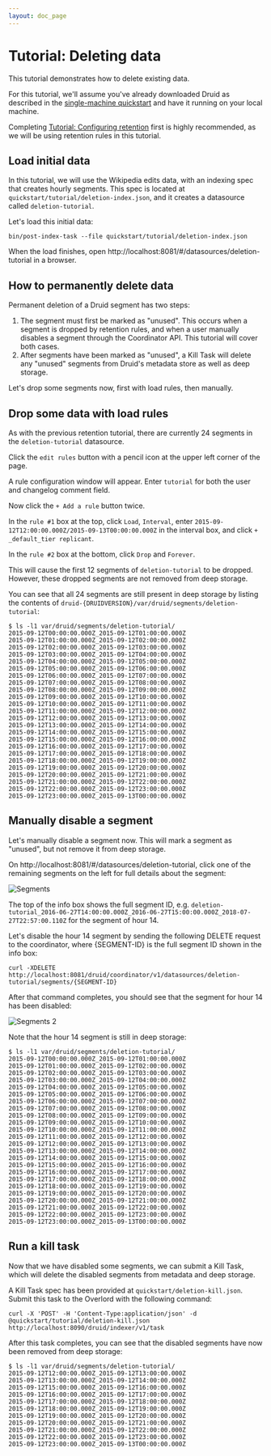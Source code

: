 ```yaml
---
layout: doc_page
---
```


# Tutorial: Deleting data

This tutorial demonstrates how to delete existing data.

For this tutorial, we'll assume you've already downloaded Druid as described in 
the [single-machine quickstart](index.html) and have it running on your local machine. 

Completing [Tutorial: Configuring retention](/docs/VERSION/tutorials/tutorial-retention.html) first is highly recommended, as we will be using retention rules in this tutorial.

## Load initial data

In this tutorial, we will use the Wikipedia edits data, with an indexing spec that creates hourly segments. This spec is located at `quickstart/tutorial/deletion-index.json`, and it creates a datasource called `deletion-tutorial`.

Let's load this initial data:

```
bin/post-index-task --file quickstart/tutorial/deletion-index.json 
```

When the load finishes, open http://localhost:8081/#/datasources/deletion-tutorial in a browser.

## How to permanently delete data

Permanent deletion of a Druid segment has two steps:

1. The segment must first be marked as "unused". This occurs when a segment is dropped by retention rules, and when a user manually disables a segment through the Coordinator API. This tutorial will cover both cases.
2. After segments have been marked as "unused", a Kill Task will delete any "unused" segments from Druid's metadata store as well as deep storage.

Let's drop some segments now, first with load rules, then manually.

## Drop some data with load rules

As with the previous retention tutorial, there are currently 24 segments in the `deletion-tutorial` datasource.

Click the `edit rules` button with a pencil icon at the upper left corner of the page.

A rule configuration window will appear. Enter `tutorial` for both the user and changelog comment field.

Now click the `+ Add a rule` button twice. 

In the `rule #1` box at the top, click `Load`, `Interval`, enter `2015-09-12T12:00:00.000Z/2015-09-13T00:00:00.000Z` in the interval box, and click `+ _default_tier replicant`.

In the `rule #2` box at the bottom, click `Drop` and `Forever`.

This will cause the first 12 segments of `deletion-tutorial` to be dropped. However, these dropped segments are not removed from deep storage.

You can see that all 24 segments are still present in deep storage by listing the contents of `druid-{DRUIDVERSION}/var/druid/segments/deletion-tutorial`:

```
$ ls -l1 var/druid/segments/deletion-tutorial/
2015-09-12T00:00:00.000Z_2015-09-12T01:00:00.000Z
2015-09-12T01:00:00.000Z_2015-09-12T02:00:00.000Z
2015-09-12T02:00:00.000Z_2015-09-12T03:00:00.000Z
2015-09-12T03:00:00.000Z_2015-09-12T04:00:00.000Z
2015-09-12T04:00:00.000Z_2015-09-12T05:00:00.000Z
2015-09-12T05:00:00.000Z_2015-09-12T06:00:00.000Z
2015-09-12T06:00:00.000Z_2015-09-12T07:00:00.000Z
2015-09-12T07:00:00.000Z_2015-09-12T08:00:00.000Z
2015-09-12T08:00:00.000Z_2015-09-12T09:00:00.000Z
2015-09-12T09:00:00.000Z_2015-09-12T10:00:00.000Z
2015-09-12T10:00:00.000Z_2015-09-12T11:00:00.000Z
2015-09-12T11:00:00.000Z_2015-09-12T12:00:00.000Z
2015-09-12T12:00:00.000Z_2015-09-12T13:00:00.000Z
2015-09-12T13:00:00.000Z_2015-09-12T14:00:00.000Z
2015-09-12T14:00:00.000Z_2015-09-12T15:00:00.000Z
2015-09-12T15:00:00.000Z_2015-09-12T16:00:00.000Z
2015-09-12T16:00:00.000Z_2015-09-12T17:00:00.000Z
2015-09-12T17:00:00.000Z_2015-09-12T18:00:00.000Z
2015-09-12T18:00:00.000Z_2015-09-12T19:00:00.000Z
2015-09-12T19:00:00.000Z_2015-09-12T20:00:00.000Z
2015-09-12T20:00:00.000Z_2015-09-12T21:00:00.000Z
2015-09-12T21:00:00.000Z_2015-09-12T22:00:00.000Z
2015-09-12T22:00:00.000Z_2015-09-12T23:00:00.000Z
2015-09-12T23:00:00.000Z_2015-09-13T00:00:00.000Z
```

## Manually disable a segment

Let's manually disable a segment now. This will mark a segment as "unused", but not remove it from deep storage.

On http://localhost:8081/#/datasources/deletion-tutorial, click one of the remaining segments on the left for full details about the segment:

![Segments](../tutorials/img/tutorial-deletion-01.png "Segments")

The top of the info box shows the full segment ID, e.g. `deletion-tutorial_2016-06-27T14:00:00.000Z_2016-06-27T15:00:00.000Z_2018-07-27T22:57:00.110Z` for the segment of hour 14.

Let's disable the hour 14 segment by sending the following DELETE request to the coordinator, where {SEGMENT-ID} is the full segment ID shown in the info box:

```
curl -XDELETE http://localhost:8081/druid/coordinator/v1/datasources/deletion-tutorial/segments/{SEGMENT-ID}
```

After that command completes, you should see that the segment for hour 14 has been disabled:

![Segments 2](../tutorials/img/tutorial-deletion-02.png "Segments 2")

Note that the hour 14 segment is still in deep storage:

```
$ ls -l1 var/druid/segments/deletion-tutorial/
2015-09-12T00:00:00.000Z_2015-09-12T01:00:00.000Z
2015-09-12T01:00:00.000Z_2015-09-12T02:00:00.000Z
2015-09-12T02:00:00.000Z_2015-09-12T03:00:00.000Z
2015-09-12T03:00:00.000Z_2015-09-12T04:00:00.000Z
2015-09-12T04:00:00.000Z_2015-09-12T05:00:00.000Z
2015-09-12T05:00:00.000Z_2015-09-12T06:00:00.000Z
2015-09-12T06:00:00.000Z_2015-09-12T07:00:00.000Z
2015-09-12T07:00:00.000Z_2015-09-12T08:00:00.000Z
2015-09-12T08:00:00.000Z_2015-09-12T09:00:00.000Z
2015-09-12T09:00:00.000Z_2015-09-12T10:00:00.000Z
2015-09-12T10:00:00.000Z_2015-09-12T11:00:00.000Z
2015-09-12T11:00:00.000Z_2015-09-12T12:00:00.000Z
2015-09-12T12:00:00.000Z_2015-09-12T13:00:00.000Z
2015-09-12T13:00:00.000Z_2015-09-12T14:00:00.000Z
2015-09-12T14:00:00.000Z_2015-09-12T15:00:00.000Z
2015-09-12T15:00:00.000Z_2015-09-12T16:00:00.000Z
2015-09-12T16:00:00.000Z_2015-09-12T17:00:00.000Z
2015-09-12T17:00:00.000Z_2015-09-12T18:00:00.000Z
2015-09-12T18:00:00.000Z_2015-09-12T19:00:00.000Z
2015-09-12T19:00:00.000Z_2015-09-12T20:00:00.000Z
2015-09-12T20:00:00.000Z_2015-09-12T21:00:00.000Z
2015-09-12T21:00:00.000Z_2015-09-12T22:00:00.000Z
2015-09-12T22:00:00.000Z_2015-09-12T23:00:00.000Z
2015-09-12T23:00:00.000Z_2015-09-13T00:00:00.000Z
```

## Run a kill task

Now that we have disabled some segments, we can submit a Kill Task, which will delete the disabled segments from metadata and deep storage.

A Kill Task spec has been provided at `quickstart/deletion-kill.json`. Submit this task to the Overlord with the following command:

```
curl -X 'POST' -H 'Content-Type:application/json' -d @quickstart/tutorial/deletion-kill.json http://localhost:8090/druid/indexer/v1/task
```

After this task completes, you can see that the disabled segments have now been removed from deep storage:

```
$ ls -l1 var/druid/segments/deletion-tutorial/
2015-09-12T12:00:00.000Z_2015-09-12T13:00:00.000Z
2015-09-12T13:00:00.000Z_2015-09-12T14:00:00.000Z
2015-09-12T15:00:00.000Z_2015-09-12T16:00:00.000Z
2015-09-12T16:00:00.000Z_2015-09-12T17:00:00.000Z
2015-09-12T17:00:00.000Z_2015-09-12T18:00:00.000Z
2015-09-12T18:00:00.000Z_2015-09-12T19:00:00.000Z
2015-09-12T19:00:00.000Z_2015-09-12T20:00:00.000Z
2015-09-12T20:00:00.000Z_2015-09-12T21:00:00.000Z
2015-09-12T21:00:00.000Z_2015-09-12T22:00:00.000Z
2015-09-12T22:00:00.000Z_2015-09-12T23:00:00.000Z
2015-09-12T23:00:00.000Z_2015-09-13T00:00:00.000Z
```